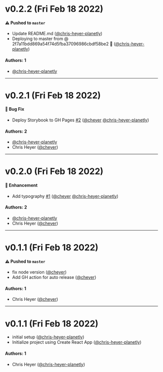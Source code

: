 # v0.2.2 (Fri Feb 18 2022)

#### ⚠️ Pushed to `master`

- Update README.md ([@chris-heyer-planetly](https://github.com/chris-heyer-planetly))
- Deploying to master from @ 2f7a11bdd869a54f74d5fba37096986cbdf58be2 🚀 ([@chris-heyer-planetly](https://github.com/chris-heyer-planetly))

#### Authors: 1

- [@chris-heyer-planetly](https://github.com/chris-heyer-planetly)

---

# v0.2.1 (Fri Feb 18 2022)

#### 🐛 Bug Fix

- Deploy Storybook to GH Pages [#2](https://github.com/chris-heyer-planetly/npm-package-example/pull/2) ([@cheyer](https://github.com/cheyer) [@chris-heyer-planetly](https://github.com/chris-heyer-planetly))

#### Authors: 2

- [@chris-heyer-planetly](https://github.com/chris-heyer-planetly)
- Chris Heyer ([@cheyer](https://github.com/cheyer))

---

# v0.2.0 (Fri Feb 18 2022)

#### 🚀 Enhancement

- Add typography [#1](https://github.com/chris-heyer-planetly/npm-package-example/pull/1) ([@cheyer](https://github.com/cheyer) [@chris-heyer-planetly](https://github.com/chris-heyer-planetly))

#### Authors: 2

- [@chris-heyer-planetly](https://github.com/chris-heyer-planetly)
- Chris Heyer ([@cheyer](https://github.com/cheyer))

---

# v0.1.1 (Fri Feb 18 2022)

#### ⚠️ Pushed to `master`

- fix node version ([@cheyer](https://github.com/cheyer))
- Add GH action for auto release ([@cheyer](https://github.com/cheyer))

#### Authors: 1

- Chris Heyer ([@cheyer](https://github.com/cheyer))

---

# v0.1.1 (Fri Feb 18 2022)

- initial setup ([@chris-heyer-planetly](https://github.com/chris-heyer-planetly))
- Initialize project using Create React App ([@chris-heyer-planetly](https://github.com/chris-heyer-planetly))

#### Authors: 1

- Chris Heyer ([@chris-heyer-planetly](https://github.com/chris-heyer-planetly))
